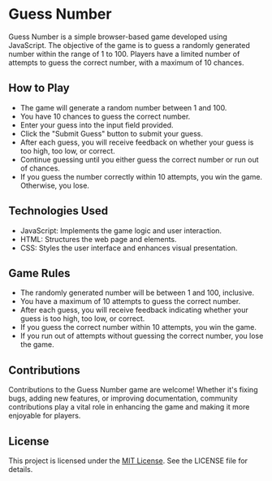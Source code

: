 # Guess Number
Guess Number is a simple browser-based game developed using JavaScript. The objective of the game is to guess a randomly generated number within the range of 1 to 100. Players have a limited number of attempts to guess the correct number, with a maximum of 10 chances.

## How to Play
* The game will generate a random number between 1 and 100.
* You have 10 chances to guess the correct number.
* Enter your guess into the input field provided.
* Click the "Submit Guess" button to submit your guess.
* After each guess, you will receive feedback on whether your guess is too high, too low, or correct.
* Continue guessing until you either guess the correct number or run out of chances.
* If you guess the number correctly within 10 attempts, you win the game. Otherwise, you lose.

## Technologies Used
* JavaScript: Implements the game logic and user interaction.
* HTML: Structures the web page and elements.
* CSS: Styles the user interface and enhances visual presentation.

## Game Rules
* The randomly generated number will be between 1 and 100, inclusive.
* You have a maximum of 10 attempts to guess the correct number.
* After each guess, you will receive feedback indicating whether your guess is too high, too low, or correct.
* If you guess the correct number within 10 attempts, you win the game.
* If you run out of attempts without guessing the correct number, you lose the game.

## Contributions
Contributions to the Guess Number game are welcome! Whether it's fixing bugs, adding new features, or improving documentation, community contributions play a vital role in enhancing the game and making it more enjoyable for players.

## License
This project is licensed under the [MIT License](./LICENSE). See the LICENSE file for details.
